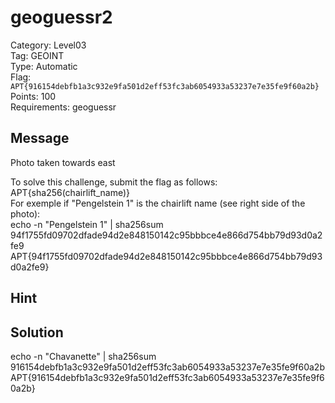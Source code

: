 # geoguessr2

Category: Level03  
Tag: GEOINT  
Type: Automatic  
Flag: `APT{916154debfb1a3c932e9fa501d2eff53fc3ab6054933a53237e7e35fe9f60a2b}`  
Points: 100  
Requirements: geoguessr  

## Message
Photo taken towards east  

To solve this challenge, submit the flag as follows: APT{sha256(chairlift_name)}  
For exemple if "Pengelstein 1" is the chairlift name (see right side of the photo):  
echo -n "Pengelstein 1" | sha256sum  
94f1755fd09702dfade94d2e848150142c95bbbce4e866d754bb79d93d0a2fe9  
APT{94f1755fd09702dfade94d2e848150142c95bbbce4e866d754bb79d93d0a2fe9}  

## Hint


## Solution

echo -n "Chavanette" | sha256sum  
916154debfb1a3c932e9fa501d2eff53fc3ab6054933a53237e7e35fe9f60a2b  
APT{916154debfb1a3c932e9fa501d2eff53fc3ab6054933a53237e7e35fe9f60a2b}  
